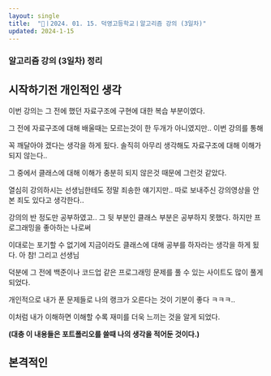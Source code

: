 ```yaml
---
layout: single
title:  "📢ㅣ2024. 01. 15. 덕영고등학교ㅣ알고리즘 강의 (3일차)"
updated: 2024-1-15
---
```


### 알고리즘 강의 (3일차) 정리

## 시작하기전 개인적인 생각

이번 강의는 그 전에 했던 자료구조에 구현에 대한 복습 부분이였다.

그 전에 자료구조에 대해 배울때는 모르는것이 한 두개가 아니였지만.. 이번 강의를 통해 

꼭 깨달아야 겠다는 생각을 하게 됬다. 솔직히 아무리 생각해도 자료구조에 대해 이해가 되지 않는다..

그 중에서 클래스에 대해 이해가 충분히 되지 않은것 때문에 그런것 같았다. 

열심히 강의하시는 선생님한테도 정말 죄송한 얘기지만.. 따로 보내주신 강의영상을 안본 죄도 있다고 생각한다..

강의의 반 정도만 공부하였고.. 그 뒷 부분인 클래스 부분은 공부하지 못했다. 하지만 프로그래밍을 좋아하는 나로써

이대로는 포기할 수 없기에 지금이라도 클래스에 대해 공부를 하자라는 생각을 하게 됬다. 아 참! 그리고 선생님 

덕분에 그 전에 백준이나 코드업 같은 프로그래밍 문제를 풀 수 있는 사이트도 많이 풀게 되었다. 

개인적으로 내가 푼 문제들로 나의 랭크가 오른다는 것이 기분이 좋다 ㅋㅋㅋ..

이처럼 내가 이해하면 이해할 수록 재미를 더욱 느끼는 것을 알게 되었다. 


**(대충 이 내용들은 포트폴리오를 쓸때 나의 생각을 적어둔 것이다.)**

## 본격적인 
